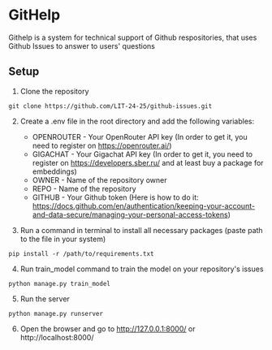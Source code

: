 # GitHelp
Githelp is a system for technical support of Github respositories, that uses Github Issues to answer to users' questions

## Setup
1. Clone the repository
```
git clone https://github.com/LIT-24-25/github-issues.git
```
2. Create a .env file in the root directory and add the following variables:
    - OPENROUTER - Your OpenRouter API key (In order to get it, you need to register on https://openrouter.ai/)
    - GIGACHAT - Your Gigachat API key (In order to get it, you need to register on https://developers.sber.ru/ and at least buy a package for embeddings)
    - OWNER - Name of the repository owner
    - REPO - Name of the repository
    - GITHUB - Your Github token (Here is how to do it: https://docs.github.com/en/authentication/keeping-your-account-and-data-secure/managing-your-personal-access-tokens)

3. Run a command in terminal to install all necessary packages (paste path to the file in your system)
```
pip install -r /path/to/requirements.txt
```

4. Run train_model command to train the model on your repository's issues
```
python manage.py train_model
```

5. Run the server
```
python manage.py runserver
```

6. Open the browser and go to http://127.0.0.1:8000/ or http://localhost:8000/
